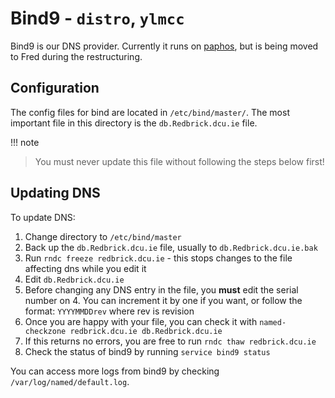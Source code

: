 # Bind9 - `distro`, `ylmcc`

Bind9 is our DNS provider. Currently it runs on [paphos](../hosts/paphos.md), but is being moved to Fred during the restructuring.

## Configuration

The config files for bind are located in `/etc/bind/master/`. The most important file in this directory is the
`db.Redbrick.dcu.ie` file.

!!! note
> You must never update this file without following the steps below first!

## Updating DNS

To update DNS:

1. Change directory to `/etc/bind/master`
2. Back up the `db.Redbrick.dcu.ie` file, usually to `db.Redbrick.dcu.ie.bak`
3. Run `rndc freeze redbrick.dcu.ie` - this stops changes to the file affecting dns while you edit it
4. Edit `db.Redbrick.dcu.ie`
5. Before changing any DNS entry in the file, you **must** edit the serial number on 4. You can increment it by one if
you want, or follow the format: `YYYYMMDDrev` where rev is revision
6. Once you are happy with your file, you can check it with `named-checkzone redbrick.dcu.ie db.Redbrick.dcu.ie`
7. If this returns no errors, you are free to run `rndc thaw redbrick.dcu.ie`
8. Check the status of bind9 by running `service bind9 status`

You can access more logs from bind9 by checking `/var/log/named/default.log`.
